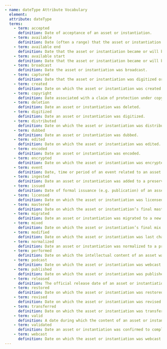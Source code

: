 ```yaml
---
- name: dateType Attribute Vocabulary
  element:
  attribute: dateType
  terms:
    - term: accepted
      definition: Date of acceptance of an asset or instantiation.
    - term: available
      definition: Date (often a range) that the asset or instantiation became or will become available.
    - term: available end
      definition: Date that the asset or instantiation became or will become unavailable.
    - term: available start
      definition: Date that the asset or instantiation became or will become available.
    - term: broadcast
      definition: Date the asset or instantiation was broadcast.
    - term: captured
      definition: Date that the asset or instantiation was digitized or a subsequent snapshot was taken.
    - term: created
      definition: Date on which the asset or instantiation was created.
    - term: copyright
      definition: Date associated with a claim of protection under copyright or a similar regime for the asset or instantiation.
    - term: deletion
      definition: Date an asset or instantiation was deleted.
    - term: digitized
      definition: Date an asset or instantiation was digitized.
    - term: distributed
      definition: Date on which the asset or instantiation was distributed or released.
    - term: dubbed
      definition: Date an asset or instantiation was dubbed.
    - term: edited
      definition: Date on which the asset or instantiation was edited.
    - term: encoded
      definition: Date an asset or instantiation was encoded.
    - term: encrypted
      definition: Date on which the asset or instantiation was encrypted.
    - term: event
      definition: Date, time or period of an event related to an asset or instantiation.
    - term: ingested
      definition: Date an asset or instantiation was added to a preservation repository. This is a PREMIS event suggestion.
    - term: issued
      definition: Date of formal issuance (e.g. publication) of an asset or instantiation.
    - term: licensed
      definition: Date on which the asset or instantiation was licensed.
    - term: mastered
      definition: Date on which the asset or instantiation’s final master was created.
    - term: migrated
      definition: Date an asset or instantiation was migrated to a new format. This is a PREMIS event suggestion.
    - term: mixed
      definition: Date on which the asset or instantiation’s final mix was created.
    - term: modified
      definition: Date on which the asset or instantiation was last changed.
    - term: normalized
      definition: Date an asset or instantiation was normalized to a preservation standard. This is a PREMIS event suggestion.
    - term: performed
      definition: Date on which the intellectual content of an asset was performed live.
    - term: podcast
      definition: Date on which the asset or instantiation was webcast.
    - term: published
      definition: Date on which the asset or instantiation was published.
    - term: released
      definition: The official release date of an asset or instantiation.
    - term: restored
      definition: Date on which the asset or instantiation was restored.
    - term: revised
      definition: Date on which the asset or instantiation was revised.
    - term: transferred
      definition: Date on which the asset or instantiation was transferred from one location to another.
    - term: valid
      definition: A date during which the content of an asset or instantiation is valid.
    - term: validated
      definition: Date an asset or instantiation was confirmed to comply with documented information about the instantiation. This is a PREMIS event suggestion.
    - term: webcast
      definition: Date on which the asset or instantiation was webcast.
---
```

